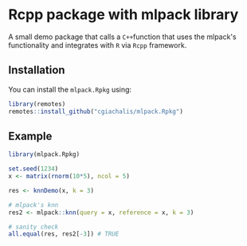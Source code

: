 # Rcpp package with mlpack library

A small demo package that calls a `C++`function that uses the mlpack's functionality and integrates with `R` via `Rcpp` framework. 

## Installation

You can install the `mlpack.Rpkg` using:

``` r
library(remotes)
remotes::install_github("cgiachalis/mlpack.Rpkg")
```

## Example


``` r
library(mlpack.Rpkg)

set.seed(1234)
x <- matrix(rnorm(10*5), ncol = 5)

res <- knnDemo(x, k = 3)

# mlpack's knn
res2 <- mlpack::knn(query = x, reference = x, k = 3)

# sanity check
all.equal(res, res2[-3]) # TRUE
```

